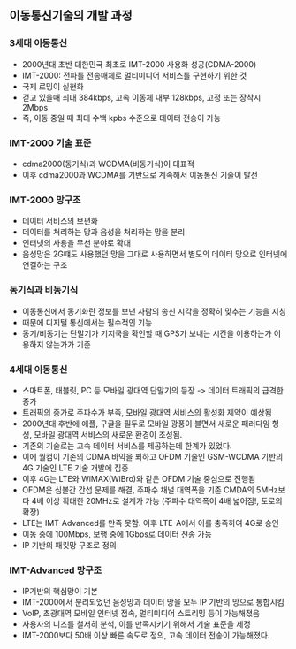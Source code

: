 ## 이동통신기술의 개발 과정
### 3세대 이동통신
- 2000년대 초반 대한민국 최초로 IMT-2000 사용화 성공(CDMA-2000)
- IMT-2000: 전파를 전송매체로 멀티미디어 서비스를 구현하기 위한 것
- 국제 로밍이 실현화
- 걷고 있을때 최대 384kbps, 고속 이동체 내부 128kbps, 고정 또는 장착시 2Mbps
- 즉, 이동 중일 때 최대 수백 kpbs 수준으로 데이터 전송이 가능

### IMT-2000 기술 표준
- cdma2000(동기식)과 WCDMA(비동기식)이 대표적
- 이후 cdma2000과 WCDMA를 기반으로 계속해서 이동통신 기술이 발전

### IMT-2000 망구조
- 데이터 서비스의 보편화
- 데이터를 처리하는 망과 음성을 처리하는 망을 분리
- 인터넷의 사용을 무선 분야로 확대
- 음성망은 2G떄도 사용했던 망을 그대로 사용하면서 별도의 데이터 망으로 인터넷에 연결하는 구조

### 동기식과 비동기식
  - 이동통신에서 동기화란 정보를 보낸 사람의 송신 시각을 정확히 맞추는 기능을 지칭
  - 때문에 디지털 통신에서는 필수적인 기능
  - 동기/비동기는 단말기가 기지국을 확인할 때 GPS가 보내는 시간을 이용하는가 이용하지 않는가가 기준

### 4세대 이동통신
- 스마트폰, 태블릿, PC 등 모바일 광대역 단말기의 등장 -> 데이터 트래픽의 급격한 증가
- 트래픽의 증가로 주파수가 부족, 모바일 광대역 서비스의 활성화 제약이 예상됨
- 2000년대 후반에 애플, 구글을 필두로 모바일 광풍이 불면서 새로운 패러다임 형성, 모바일 광대역 서비스의 새로운 환경이 조성됨. 
- 기존의 기술로는 고속 데이터 서비스를 제공하는데 한계가 있었다.
- 이에 퀄컴이 기존의 CDMA 바익을 푀하고 OFDM 기술인 GSM-WCDMA 기반의 4G 기술인 LTE 기술 개발에 집중
- 이후 4G는 LTE와 WiMAX(WiBro)와 같은 OFDM 기술 중심으로 진행됨
- OFDM은 심볼간 간섭 문제를 해결, 주파수 채널 대역폭을 기존 CMDA의 5MHz보다 4배 이상 확대한 20MHz로 설계가 가능 (주파수 대역폭이 4배 넓어짐!, 도로의 확장)
- LTE는 IMT-Advanced를 만족 못함. 이후 LTE-A에서 이를 충족하여 4G로 승인
- 이동 중에 100Mbps, 보행 중에 1Gbps로 데이터 전송 가능
- IP 기반의 패킷망 구조로 정의

### IMT-Advanced 망구조
- IP기반의 핵심망이 기본
- IMT-2000에서 분리되었던 음성망과 데이터 망을 모두 IP 기반의 망으로 통합시킴
- VoIP, 초광대역 모바일 인터넷 접속, 멀티미디어 스트리밍 등이 가능해졌음
- 사용자의 니즈를 철저히 분석, 이를 만족시키기 위해서 기술 표준을 제정
- IMT-2000보다 50배 이상 빠른 속도로 정의, 고속 데이터 전송이 가능해졌다.
